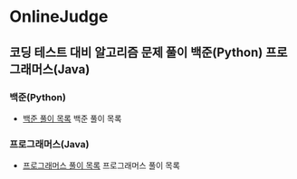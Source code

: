 # OnlineJudge
## 코딩 테스트 대비 알고리즘 문제 풀이 백준(Python) 프로그래머스(Java)
### 백준(Python)
- [백준 풀이 목록](Baekjoon/README.md) 백준 풀이 목록
### 프로그래머스(Java)
- [프로그래머스 풀이 목록](Programmers/README.md) 프로그래머스 풀이 목록